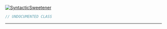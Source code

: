 <a href='https://github.com/ajthinking/archetype/blob/master/src/Endpoints/SyntacticSweetener.php'>![SyntacticSweetener](https://img.shields.io/badge/-SyntacticSweetener-blue)
```php
// UNDOCUMENTED CLASS
```
<hr>
